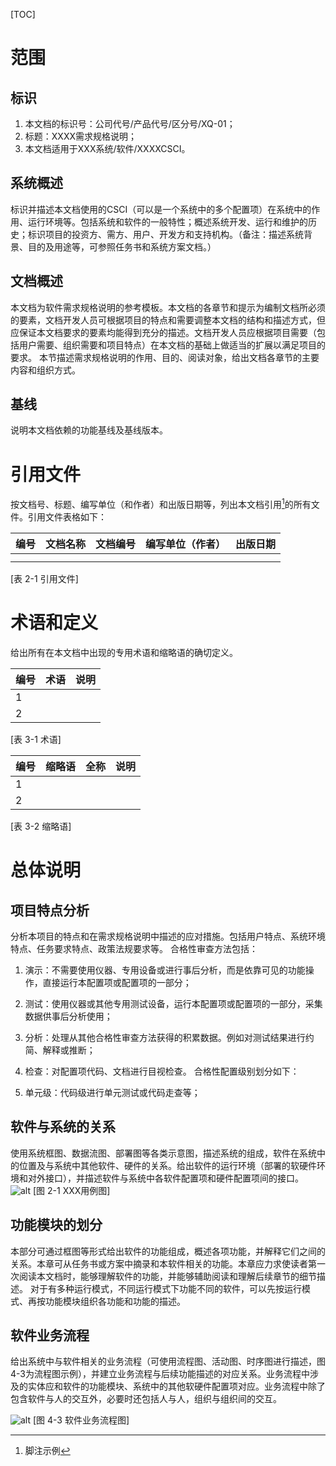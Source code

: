 [TOC]
# 范围
## 标识
1. 本文档的标识号：公司代号/产品代号/区分号/XQ-01；
2. 标题：XXXX需求规格说明；
3. 本文档适用于XXX系统/软件/XXXXCSCI。
## 系统概述
标识并描述本文档使用的CSCI（可以是一个系统中的多个配置项）在系统中的作用、运行环境等。包括系统和软件的一般特性；概述系统开发、运行和维护的历史；标识项目的投资方、需方、用户、开发方和支持机构。（备注：描述系统背景、目的及用途等，可参照任务书和系统方案文档。）
## 文档概述
本文档为软件需求规格说明的参考模板。本文档的各章节和提示为编制文档所必须的要素，文档开发人员可根据项目的特点和需要调整本文档的结构和描述方式，但应保证本文档要求的要素均能得到充分的描述。文档开发人员应根据项目需要（包括用户需要、组织需要和项目特点）在本文档的基础上做适当的扩展以满足项目的要求。
本节描述需求规格说明的作用、目的、阅读对象，给出文档各章节的主要内容和组织方式。
## 基线
说明本文档依赖的功能基线及基线版本。
# 引用文件
按文档号、标题、编写单位（和作者）和出版日期等，列出本文档引用[^1]的所有文件。引用文件表格如下：


|  编号 | 文档名称 | 文档编号 | 编写单位（作者） |  出版日期  |
|-------|---------|---------|-----------------|----------|
|    |   |   |   |   |
|    |   |   |   |   |
[表 2-1 引用文件]

[^1]: 脚注示例
# 术语和定义
给出所有在本文档中出现的专用术语和缩略语的确切定义。


|  编号 | 术语 | 说明 | 
|-------|---------|---------|
|  1  |   |  |
|  2  |   |  |
[表 3-1 术语]

|  编号 | 缩略语 | 全称 | 说明 | 
|-------|---------|-----|------|
|  1  |   |   |   |
|  2  |   |   |   |
[表 3-2 缩略语]
# 总体说明
## 项目特点分析
分析本项目的特点和在需求规格说明中描述的应对措施。包括用户特点、系统环境特点、任务要求特点、政策法规要求等。
合格性审查方法包括：


1. 演示：不需要使用仪器、专用设备或进行事后分析，而是依靠可见的功能操作，直接运行本配置项或配置项的一部分；

2. 测试：使用仪器或其他专用测试设备，运行本配置项或配置项的一部分，采集数据供事后分析使用；

3. 分析：处理从其他合格性审查方法获得的积累数据。例如对测试结果进行约简、解释或推断；
4. 检查：对配置项代码、文档进行目视检查。
合格性配置级别划分如下：
5. 单元级：代码级进行单元测试或代码走查等；
## 软件与系统的关系
使用系统框图、数据流图、部署图等各类示意图，描述系统的组成，软件在系统中的位置及与系统中其他软件、硬件的关系。给出软件的运行环境（部署的软硬件环境和对外接口），并描述软件与系统中各软件配置项和硬件配置项间的接口。
![alt](image/22.png)
[图 2-1 XXX用例图]
## 功能模块的划分
本部分可通过框图等形式给出软件的功能组成，概述各项功能，并解释它们之间的关系。本章可从任务书或方案中摘录和本软件相关的功能。本章应力求使读者第一次阅读本文档时，能够理解软件的功能，并能够辅助阅读和理解后续章节的细节描述。
对于有多种运行模式，不同运行模式下功能不同的软件，可以先按运行模式、再按功能模块组织各功能和功能的描述。
## 软件业务流程
给出系统中与软件相关的业务流程（可使用流程图、活动图、时序图进行描述，图 4-3为流程图示例），并建立业务流程与后续功能描述的对应关系。业务流程中涉及的实体应和软件的功能模块、系统中的其他软硬件配置项对应。业务流程中除了包含软件与人的交互外，必要时还包括人与人，组织与组织间的交互。

![alt](image/4-3.png)
[图 4-3 软件业务流程图]
